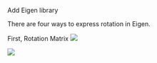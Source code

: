 Add Eigen library

There are four ways to express rotation in Eigen.

First, Rotation Matrix
![](https://latex.codecogs.com/gif.latex?\begin{pmatrix}&space;a&space;&&space;b&space;&&space;c&space;\\&space;d&space;&&space;e&space;&&space;f&space;\\&space;g&space;&&space;h&space;&&space;i&space;\end{pmatrix})

![](https://latex.codecogs.com/gif.latex?\begin{pmatrix}&space;a&space;&&space;b&space;&&space;c&space;\\\\&space;d&space;&&space;e&space;&&space;f&space;\\\\&space;g&space;&&space;h&space;&&space;i&space;\end{pmatrix})
